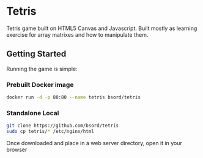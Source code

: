 # Tetris
Tetris game built on HTML5 Canvas and Javascript. Built mostly as learning exercise for array matrixes and how to manipulate them.

## Getting Started
Running the game is simple:
### Prebuilt Docker image
```sh
docker run -d -p 80:80 --name tetris bsord/tetris
```

### Standalone Local
```sh
git clone https://github.com/bsord/tetris
sudo cp tetris/* /etc/nginx/html
```
Once downloaded and place in a web server directory, open it in your browser

